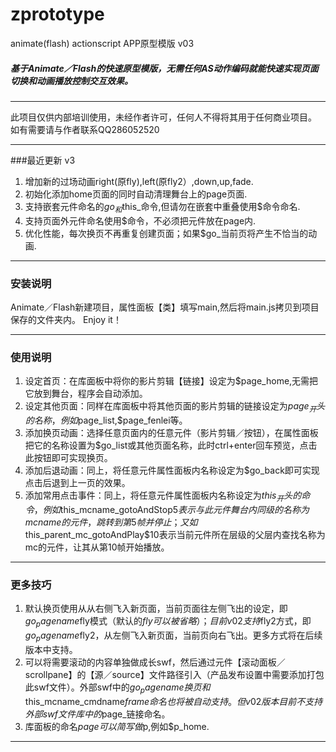 # zprototype
animate(flash) actionscript APP原型模版 v03
##### 基于Animate／Flash的快速原型模版，无需任何AS动作编码就能快速实现页面切换和动画播放控制交互效果。

---
此项目仅供内部培训使用，未经作者许可，任何人不得将其用于任何商业项目。
如有需要请与作者联系QQ286052520

---
###最近更新
v3
1. 增加新的过场动画right(原fly),left(原fly2）,down,up,fade.
1. 初始化添加home页面的同时自动清理舞台上的page页面.
1. 支持嵌套元件命名的$go_和$this_命令,但请勿在嵌套中重叠使用$命令命名.
1. 支持页面外元件命名使用$命令，不必须把元件放在page内.
1. 优化性能，每次换页不再重复创建页面；如果$go_当前页将产生不恰当的动画.

---
### 安装说明
Animate／Flash新建项目，属性面板【类】填写main,然后将main.js拷贝到项目保存的文件夹内。
Enjoy it！

---
### 使用说明
1. 设定首页：在库面板中将你的影片剪辑【链接】设定为$page_home,无需把它放到舞台，程序会自动添加。
1. 设定其他页面：同样在库面板中将其他页面的影片剪辑的链接设定为$page_开头的名称，例如$page_list,$page_fenlei等。
1. 添加换页动画：选择任意页面内的任意元件（影片剪辑／按钮），在属性面板把它的名称设置为$go_list或其他页面名称，此时ctrl+enter回车预览，点击此按钮即可实现换页。
1. 添加后退动画：同上，将任意元件属性面板内名称设定为$go_back即可实现点击后退到上一页的效果。
1. 添加常用点击事件：同上，将任意元件属性面板内名称设定为$this_开头的命令，例如$this_mcname_gotoAndStop$5表示与此元件舞台内同级的名称为mcname的元件，跳转到第5帧并停止；又如$this_parent_mc_gotoAndPlay$10表示当前元件所在层级的父层内查找名称为mc的元件，让其从第10帧开始播放。

---
### 更多技巧
1. 默认换页使用从从右侧飞入新页面，当前页面往左侧飞出的设定，即$go_pagename$fly模式（默认的$fly可以被省略）；目前v02支持$fly2方式，即$go_pagename$fly2，从左侧飞入新页面，当前页向右飞出。更多方式将在后续版本中支持。
1. 可以将需要滚动的内容单独做成长swf，然后通过元件【滚动面板／scrollpane】的【源／source】文件路径引入（产品发布设置中需要添加打包此swf文件）。外部swf中的$go_pagename换页和$this_mcname_cmdname$frame命名也将被自动支持。但v02版本目前不支持外部swf文件库中的$page_链接命名。
1. 库面板的命名$page可以简写做$p,例如$p_home.


---